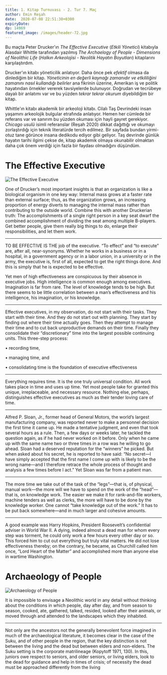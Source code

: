 ```yaml
---
title: 1. Kitap Turnuvası - 2. Tur 7. Maç 
author: Emin Reşah
date:  2020-07-08 22:51:30+0300
expiryDate:
dp: 14969
featured_image: /images/header-72.jpg
---
```



Bu maçta Peter Drucker'ın *The Effective Executive* (*Etkili Yönetici*) kitabıyla Alasdair Whittle tarafından yazılmış
*The Archaelogy of People - Dimensions of Neolithic Life* (*Halkın Arkeolojisi - Neolitik Hayatın
Boyutları*) kitaplarını karşılaştırdım. 

Drucker'ın kitabı yöneticilik anlatıyor. Daha önce pek *efektif* olmasa da dinlediğim bir kitap.
*Yöneticinin en değerli kaynağı zamanıdır ve etkililiğini zamanını nasıl kullandığı belirler* ana
fikrinin üzerine, Amerikan iş ve politik hayatından örnekler vererek tavsiyelerde bulunuyor.
Doğrudan ve tecrübeye dayalı bir anlatımı var ve bu yüzden *tekrar tekrar okurum* diyebildiğim bir
kitap. 

Whittle'ın kitabı akademik bir arkeoloji kitabı. Cilalı Taş Devrindeki insan yaşamını arkeolojik
bulgular etrafında anlatıyor. Hemen her cümlede bir referans var ve sanırım bu yüzden okuması için
hayli gayret gerekiyor. *Chicago usulü* isimli referanslar (Reşah 2020) dikkat dağıttığı ve okumayı
zorlaştırdığı için teknik literatürde tercih edilmez. Bir sayfada bundan yirmi-otuz tane görünce
insana dedikodu ediyor gibi geliyor. Taş devrinde günlük hayatın tarihi ilgimi çekse de, kitap
akademik olmaya okunabilir olmaktan daha çok önem verdiği için fazla bir faydası olmadığını
düşündüm. 

# The Effective Executive

![The Effective Executive](/images/book-covers/the-effective-executive.png)

One of Drucker’s most important insights is that an organization is like a biological organism in one key way: Internal mass grows at a faster rate than external surface; thus, as the organization grows, an increasing proportion of energy diverts to managing the internal mass rather than contributing to the outside world. Combine this with another Druckerian truth: The accomplishments of a single right person in a key seat dwarf the combined accomplishment of dividing the seat among multiple B-players. Get better people, give them really big things to do, enlarge their responsibilities, and let them work. 

---

TO BE EFFECTIVE IS THE job of the executive. “To effect” and “to execute” are, after all, near-synonyms. Whether he works in a business or in a hospital, in a government agency or in a labor union, in a university or in the army, the executive is, first of all, expected to get the right things done. And this is simply that he is expected to be effective.

Yet men of high effectiveness are conspicuous by their absence in executive jobs. High intelligence is common enough among executives. Imagination is far from rare. The level of knowledge tends to be high. But there seems to be little correlation between a man’s effectiveness and his intelligence, his imagination, or his knowledge. 

---

Effective executives, in my observation, do not start with their tasks. They start with their time. And they do not start out with planning. They start by finding out where their time actually goes. Then they attempt to manage their time and to cut back unproductive demands on their time. Finally they consolidate their “discretionary” time into the largest possible continuing units. This three-step process:

• recording time,

• managing time, and

• consolidating time is the foundation of executive effectiveness

---

Everything requires time. It is the one truly universal condition. All work takes place in time and uses up time. Yet most people take for granted this unique, irreplaceable, and necessary resource. Nothing else, perhaps, distinguishes effective executives as much as their tender loving care of time.

---

Alfred P. Sloan, Jr., former head of General Motors, the world’s largest manufacturing company, was reported never to make a personnel decision the first time it came up. He made a tentative judgment, and even that took several hours as a rule. Then, a few days or weeks later, he tackled the question again, as if he had never worked on it before. Only when he came up with the same name two or three times in a row was he willing to go ahead. Sloan had a deserved reputation for the “winners” he picked. But when asked about his secret, he is reported to have said: “No secret—I have simply accepted that the first name I come up with is likely to be the wrong name—and I therefore retrace the whole process of thought and analysis a few times before I act.” Yet Sloan was far from a patient man.

---

The more time we take out of the task of the “legs”—that is, of physical, manual work—the more will we have to spend on the work of the “head”—that is, on knowledge work. The easier we make it for rank-and-file workers, machine tenders as well as clerks, the more will have to be done by the knowledge worker. One cannot “take knowledge out of the work.” It has to be put back somewhere—and in much larger and cohesive amounts.

---

A good example was Harry Hopkins, President Roosevelt’s confidential adviser in World War II. A dying, indeed almost a dead man for whom every step was torment, he could only work a few hours every other day or so. This forced him to cut out everything but truly vital matters. He did not lose effectiveness thereby; on the contrary, he became, as Churchill called him once, “Lord Heart of the Matter” and accomplished more than anyone else in wartime Washington.

# Archaeology of People

![Archaeology of People](/images/book-covers/archaeology-of-people.png)

It is impossible to envisage a Neolithic world in any
detail without thinking about the conditions in which people, day after day, and
from season to season, cooked, ate, gathered, talked, resided, looked after their
animals, or moved through and attended to the landscapes which they inhabited.

---

Not only are the ancestors not the generally benevolent force imagined in much of
the archaeological literature, it becomes clear in the case of the Suku, and of other
people in the region, that the key distinction is not between the living and the dead
but between elders and non-elders. The Suku setting is the corporate matrilineage
(Kopytoff 1971, 130). In this, juniors owe respect to seniors, and older seniors, or
living elders, look to the dead for guidance and help in times of crisis; of necessity
the dead must be approached differently from the living
